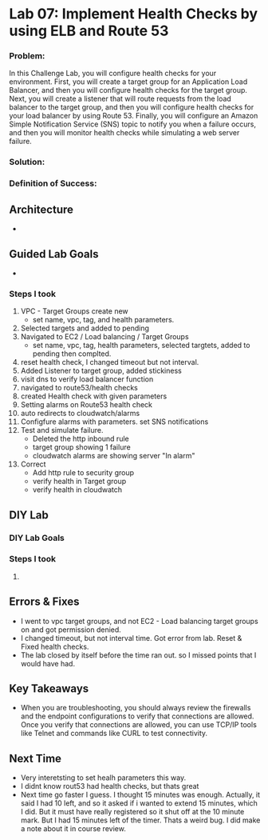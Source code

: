  # Lab 07: Implement Health Checks by using ELB and Route 53

### Problem: 
In this Challenge Lab, you will configure health checks for your environment. First, you will create a target group for an Application Load Balancer, and then you will configure health checks for the target group. Next, you will create a listener that will route requests from the load balancer to the target group, and then you will configure health checks for your load balancer by using Route 53. Finally, you will configure an Amazon Simple Notification Service (SNS) topic to notify you when a failure occurs, and then you will monitor health checks while simulating a web server failure.

### Solution: 


### Definition of Success: 




## Architecture
- 
  
## Guided Lab Goals
-


### Steps I took
1. VPC - Target Groups create new
    - set name, vpc, tag, and health parameters. 
2. Selected targets and added to pending
3. Navigated to EC2 / Load balancing / Target Groups
    - set name, vpc, tag, health parameters, selected targtets, added to pending then complted. 
4. reset health check, I changed timeout but not interval. 
5. Added Listener to target group, added stickiness
6. visit dns to verify load balancer function
7. navigated to route53/health checks
8. created Health check with given parameters
9. Setting alarms on Route53 health check
10. auto redirects to cloudwatch/alarms
11. Configfure alarms with parameters. set SNS notifications
12. Test and simulate failure. 
    - Deleted the http inbound rule
    - target group showing 1 failure 
    - cloudwatch alarms are showing server "In alarm"
13. Correct
    - Add http rule to security group
    - verify health in Target group
    - verify health in cloudwatch



## DIY Lab

### DIY Lab Goals

### Steps I took
1. 


## Errors & Fixes
- I went to vpc target groups, and not EC2 - Load balancing target groups on and got permission denied. 
- I changed timeout, but not interval time. Got error from lab. Reset & Fixed health checks. 
- The lab closed by itself before the time ran out. so I missed points that I would have had. 

## Key Takeaways
- When you are troubleshooting, you should always review the firewalls and the endpoint configurations to verify that connections are allowed. Once you verify that connections are allowed, you can use TCP/IP tools like Telnet and commands like CURL to test connectivity. 

## Next Time
- Very interetsting to set healh parameters this way. 
- I didnt know rout53 had health checks, but thats great
- Next time go faster I guess. I thought 15 minutes was enough. Actually, it said I had 10 left, and so it asked if i wanted to extend 15 minutes, which I did. But it must have really registered so it shut off at the 10 minute mark. But I had 15 minutes left of the timer. Thats a weird bug. I did make a note about it in course review. 